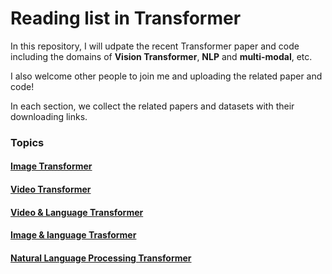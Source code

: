# Reading list in Transformer

In this repository, I will udpate the recent Transformer paper and code including the domains of **Vision Transformer**, **NLP** and **multi-modal**, etc.  

I also welcome other people to join me and uploading the related paper and code!

In each section, we collect the related papers and datasets with their downloading links. 

### Topics
#### [Image Transformer](image-transformer.md) 


#### [Video Transformer](video-transformer.md)


#### [Video & Language Transformer](video-language-transformer.md)


#### [Image & language Trasformer](image-language-transformer.md)


#### [Natural Language Processing Transformer](natural-language-process-transformer.md)



